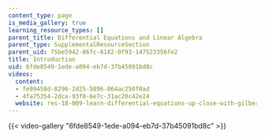 ```yaml
---
content_type: page
is_media_gallery: true
learning_resource_types: []
parent_title: Differential Equations and Linear Algebra
parent_type: SupplementalResourceSection
parent_uid: 75be5942-86fc-6182-0f93-147523356fe2
title: Introduction
uid: 6fde8549-1ede-a094-eb7d-37b45091bd8c
videos:
  content:
  - fe99458d-8296-2d25-5896-064ac250f0ad
  - 4fa75354-2dca-93f0-6e7c-31ac20c42e24
  website: res-18-009-learn-differential-equations-up-close-with-gilbert-strang-and-cleve-moler-fall-2015
---
```



{{< video-gallery "6fde8549-1ede-a094-eb7d-37b45091bd8c" >}}

